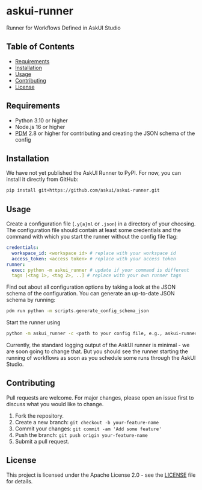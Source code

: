 # askui-runner

Runner for Workflows Defined in AskUI Studio

## Table of Contents

- [Requirements](#requirements)
- [Installation](#installation)
- [Usage](#usage)
- [Contributing](#contributing)
- [License](#license)

## Requirements

- Python 3.10 or higher
- Node.js 16 or higher
- [PDM](https://pdm.fming.dev/latest/) 2.8 or higher for contributing and creating the JSON schema of the config

## Installation

We have not yet published the AskUI Runner to PyPI. For now, you can install it directly from GitHub:

```bash
pip install git+https://github.com/askui/askui-runner.git
```

## Usage

Create a configuration file (`.y{a}ml` or `.json`) in a directory of your choosing. The configuration file should contain at least some credentials and the command with which you start the runner without the config file flag:

```yml
credentials:
  workspace_id: <workspace id> # replace with your workspace id
  access_token: <access token> # replace with your access token
runner:
  exec: python -m askui_runner # update if your command is different
  tags [<tag 1>, <tag 2>, ..] # replace with your own runner tags
```

Find out about all configuration options by taking a look at the JSON schema of the configuration. You can generate an up-to-date JSON schema by running:

```bash
pdm run python -m scripts.generate_config_schema_json
```

Start the runner using

```bash
python -m askui_runner -c <path to your config file, e.g., askui-runner.config.yaml>
```

Currently, the standard logging output of the AskUI runner is minimal - we are soon going to change that. But you should see the runner starting the running of workflows as soon as you schedule some runs through the AskUI Studio.

## Contributing

Pull requests are welcome. For major changes, please open an issue first to discuss what you would like to change.

1. Fork the repository.
2. Create a new branch: `git checkout -b your-feature-name`
3. Commit your changes: `git commit -am 'Add some feature'`
4. Push the branch: `git push origin your-feature-name`
5. Submit a pull request.

## License

This project is licensed under the Apache License 2.0 - see the [LICENSE](LICENSE) file for details.
